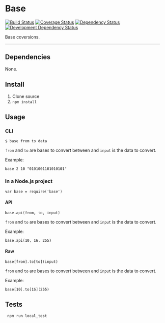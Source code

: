 # Base

[![Build Status](https://img.shields.io/travis/opensoars/base.svg?style=flat)](https://travis-ci.org/opensoars/base)
[![Coverage Status](https://img.shields.io/coveralls/opensoars/base.svg?style=flat)](https://coveralls.io/r/opensoars/base)
[![Dependency Status](https://david-dm.org/opensoars/base.svg?style=flat)](https://david-dm.org/opensoars/base)
[![Development Dependency Status](https://david-dm.org/opensoars/base/dev-status.svg?style=flat)](https://david-dm.org/opensoars/base#info=devDependencies&view=table)


Base coversions.

---


## Dependencies
None.


## Install
1. Clone source
2. `npm install`


## Usage

### CLI
    $ base from to data

`from` and `to` are bases to convert between and `input` is the data to convert.

Example:

    base 2 10 "0101001101010101"

### In a Node.js project
    var base = require('base')

#### API
    base.api(from, to, input)

`from` and `to` are bases to convert between and `input` is the data to convert.

Example:
    
    base.api(10, 16, 255)

#### Raw
    base[from].to[to](input)

`from` and `to` are bases to convert between and `input` is the data to convert.

Example:

    base[10].to[16](255)


## Tests
     npm run local_test